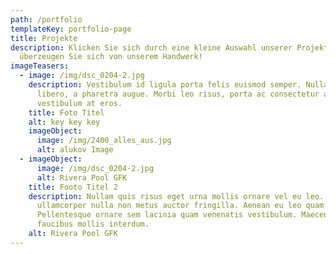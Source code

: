 ```yaml
---
path: /portfolio
templateKey: portfolio-page
title: Projekte
description: Klicken Sie sich durch eine kleine Auswahl unserer Projekte und
  überzeugen Sie sich von unserem Handwerk!
imageTeasers:
  - image: /img/dsc_0204-2.jpg
    description: Vestibulum id ligula porta felis euismod semper. Nulla vitae elit
      libero, a pharetra augue. Morbi leo risus, porta ac consectetur ac,
      vestibulum at eros.
    title: Foto Titel
    alt: key key key
    imageObject:
      image: /img/2400_alles_aus.jpg
      alt: alukov Image
  - imageObject:
      image: /img/dsc_0204-2.jpg
      alt: Rivera Pool GFK
    title: Footo Titel 2
    description: Nullam quis risus eget urna mollis ornare vel eu leo. Donec
      ullamcorper nulla non metus auctor fringilla. Aenean eu leo quam.
      Pellentesque ornare sem lacinia quam venenatis vestibulum. Maecenas
      faucibus mollis interdum.
    alt: Rivera Pool GFK
---
```

